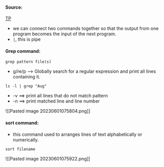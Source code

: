 #### Source:
[TP](https://www.tutorialspoint.com/unix/unix-pipes-filters.htm)

* we can connect two commands together so that the output from one program becomes the input of the next program.
* `|`, this is pipe

#### Grep command:

```
grep pattern file(s)
```

* g/re/p --> Globally search for a regular expression and print all lines containing it.

```
ls -l | grep "Aug"
```

* -v ==> print all lines that do not match pattern
* -n ==> print matched line and line number

![[Pasted image 20230601075804.png]]


#### sort command:

* this command used to arranges lines of text alphabetically or numerically.

```
sort filename
```

![[Pasted image 20230601075922.png]]

